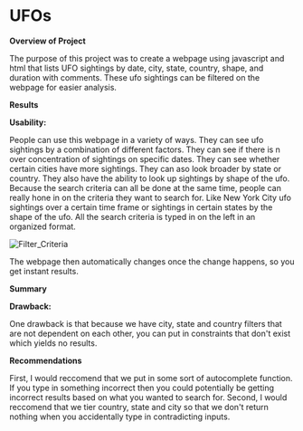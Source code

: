 # UFOs

**Overview of Project**

The purpose of this project was to create a webpage using javascript and html that lists UFO sightings by date, city, state, country, shape, and duration with comments. These ufo sightings can be filtered on the webpage for easier analysis.

**Results**

**Usability:**

People can use this webpage in a variety of ways. They can see ufo sightings by a combination of different factors. They can see if there is n over concentration of sightings on specific dates. They can see whether certain cities have more sightings. They can aso look broader by state or country. They also have the ability to look up sightings by shape of the ufo. Because the search criteria can all be done at the same time, people can really hone in on the criteria they want to search for. Like New York City ufo sightings over a certain time frame or sightings in certain states by the shape of the ufo. All the search criteria is typed in on the left in an organized format.

![Filter_Criteria](https://user-images.githubusercontent.com/95661553/158095395-7a3f83ba-4134-4a80-8a6f-2131b08b1043.png)

The webpage then automatically changes once the change happens, so you get instant results.


**Summary**

**Drawback:**

One drawback is that because we have city, state and country filters that are not dependent on each other, you can put in constraints that don't exist which yields no results.

**Recommendations**

First, I would reccomend that we put in some sort of autocomplete function. If you type in something incorrect then you could potentially be getting incorrect results based on what you wanted to search for. Second, I would reccomend that we tier country, state and city so that we don't return nothing when you accidentally type in contradicting inputs.
